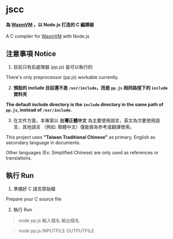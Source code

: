 # jscc

#### 為 [WasmVM](https://github.com/LuisHsu/WasmVM) ，以 Node.js 打造的 C 編譯器

A C compiler for [WasmVM](https://github.com/LuisHsu/WasmVM) with Node.js

## 注意事項 Notice

1. 目前只有前處理器 (pp.js) 是可以執行的

  There's only preprocessor (pp.js) workable currently.

2. **預設的 include 目前還不是 `/usr/include`，而是 `pp.js` 相同路徑下的 `include` 資料夾**

**The default include directory is the `include` directory in the same path of `pp.js`, instead of `/usr/include`.**

3. 在文件方面，本專案以 **台灣正體中文** 為主要使用語言，英文為次要使用語言，其他語言 （例如: 簡體中文）僅能做為參考或翻譯使用。

  This project uses **"Taiwan Traditional Chinese"** as primary, English as secondary language in documents.
  
  Other languages (Ex: Simplified Chinese) are only used as references or translations.
  
## 執行 Run

1. 準備好 C 語言原始檔

  Prepare your C source file

2. 執行 Run

> node pp.js 輸入檔名 輸出檔名

> node pp.js INPUTFILE OUTPUTFILE